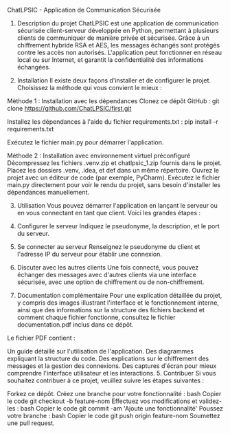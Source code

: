 ChatLPSIC - Application de Communication Sécurisée
1. Description du projet
ChatLPSIC est une application de communication sécurisée client-serveur développée en Python, permettant à plusieurs clients de communiquer de manière privée et sécurisée. Grâce à un chiffrement hybride RSA et AES, les messages échangés sont protégés contre les accès non autorisés. L'application peut fonctionner en réseau local ou sur Internet, et garantit la confidentialité des informations échangées.

2. Installation
Il existe deux façons d'installer et de configurer le projet. Choisissez la méthode qui vous convient le mieux :

Méthode 1 : Installation avec les dépendances
Clonez ce dépôt GitHub :
git clone https://github.com/ChatLPSIC/first.git

Installez les dépendances à l'aide du fichier requirements.txt :
pip install -r requirements.txt

Exécutez le fichier main.py pour démarrer l'application.

Méthode 2 : Installation avec environnement virtuel préconfiguré
Décompressez les fichiers .venv.zip et chatlpsic_1.zip fournis dans le projet.
Placez les dossiers .venv, .idea, et def dans un même répertoire.
Ouvrez le projet avec un éditeur de code (par exemple, PyCharm).
Exécutez le fichier main.py directement pour voir le rendu du projet, sans besoin d'installer les dépendances manuellement.


3. Utilisation
Vous pouvez démarrer l'application en lançant le serveur ou en vous connectant en tant que client. Voici les grandes étapes :

1. Configurer le serveur
Indiquez le pseudonyme, la description, et le port du serveur.
2. Se connecter au serveur
Renseignez le pseudonyme du client et l'adresse IP du serveur pour établir une connexion.
3. Discuter avec les autres clients
Une fois connecté, vous pouvez échanger des messages avec d'autres clients via une interface sécurisée, avec une option de chiffrement ou de non-chiffrement.
4. Documentation complémentaire
Pour une explication détaillée du projet, y compris des images illustrant l'interface et le fonctionnement interne, ainsi que des informations sur la structure des fichiers backend et comment chaque fichier fonctionne, consultez le fichier documentation.pdf inclus dans ce dépôt.

Le fichier PDF contient :

Un guide détaillé sur l'utilisation de l'application.
Des diagrammes expliquant la structure du code.
Des explications sur le chiffrement des messages et la gestion des connexions.
Des captures d'écran pour mieux comprendre l'interface utilisateur et les interactions.
5. Contribuer
Si vous souhaitez contribuer à ce projet, veuillez suivre les étapes suivantes :

Forkez ce dépôt.
Créez une branche pour votre fonctionnalité :
bash
Copier le code
git checkout -b feature-nom
Effectuez vos modifications et validez-les :
bash
Copier le code
git commit -am 'Ajoute une fonctionnalité'
Poussez votre branche :
bash
Copier le code
git push origin feature-nom
Soumettez une pull request.
